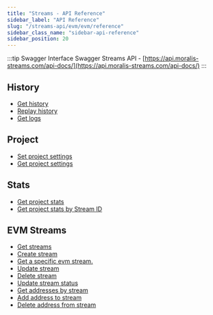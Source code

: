 ```yaml
---
title: "Streams - API Reference"
sidebar_label: "API Reference"
slug: "/streams-api/evm/evm/reference"
sidebar_class_name: "sidebar-api-reference"
sidebar_position: 20
---
```


:::tip Swagger Interface
Swagger Streams API - [https://api.moralis-streams.com/api-docs/](https://api.moralis-streams.com/api-docs/)
:::


## History

-   [Get history](/streams-api/evm/reference/get-history)
-   [Replay history](/streams-api/evm/reference/replay-history)
-   [Get logs](/streams-api/evm/reference/get-logs)

## Project

-   [Set project settings](/streams-api/evm/reference/set-settings)
-   [Get project settings](/streams-api/evm/reference/get-settings)

## Stats

-   [Get project stats](/streams-api/evm/reference/get-stats)
-   [Get project stats by Stream ID](/streams-api/evm/reference/get-stats-by-streamid)

## EVM Streams

-   [Get streams](/streams-api/evm/reference/get-streams)
-   [Create stream](/streams-api/evm/reference/create-stream)
-   [Get a specific evm stream.](/streams-api/evm/reference/get-stream)
-   [Update stream](/streams-api/evm/reference/update-stream)
-   [Delete stream](/streams-api/evm/reference/delete-stream)
-   [Update stream status](/streams-api/evm/reference/update-stream-status)
-   [Get addresses by stream](/streams-api/evm/reference/get-addresses)
-   [Add address to stream](/streams-api/evm/reference/add-address-to-stream)
-   [Delete address from stream](/streams-api/evm/reference/delete-address-from-stream)

